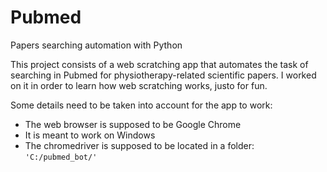 # Pubmed
Papers searching automation with Python

This project consists of a web scratching app that automates the task of searching in Pubmed for physiotherapy-related scientific papers. I worked on it in order to learn how web scratching works, justo for fun.

Some details need to be taken into account for the app to work:
* The web browser is supposed to be Google Chrome
* It is meant to work on Windows
* The chromedriver is supposed to be located in a folder: `'C:/pubmed_bot/'`
